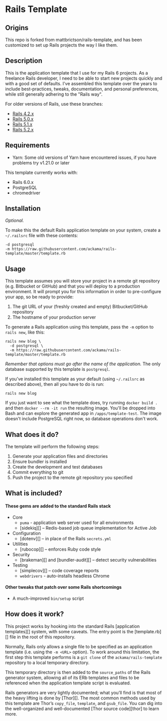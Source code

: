 # Rails Template

## Origins

This repo is forked from mattbrictson/rails-template, and has been customized to
set up Rails projects the way I like them.

## Description

This is the application template that I use for my Rails 6 projects. As a
freelance Rails developer, I need to be able to start new projects quickly and
with a good set of defaults. I've assembled this template over the years to
include best-practices, tweaks, documentation, and personal preferences, while
still generally adhering to the "Rails way".

For older versions of Rails, use these branches:

- [Rails 4.2.x](https://github.com/mattbrictson/rails-template/tree/rails-42)
- [Rails 5.0.x](https://github.com/mattbrictson/rails-template/tree/rails-50)
- [Rails 5.1.x](https://github.com/mattbrictson/rails-template/tree/rails-51)
- [Rails 5.2.x](https://github.com/mattbrictson/rails-template/tree/rails-52)

## Requirements
 
- Yarn: Some old versions of Yarn have encountered issues, if you have problems try v1.21.0 or later

This template currently works with:

- Rails 6.0.x
- PostgreSQL
- chromedriver

## Installation

_Optional._

To make this the default Rails application template on your system, create a
`~/.railsrc` file with these contents:

```
-d postgresql
-m https://raw.githubusercontent.com/ackama/rails-template/master/template.rb
```

## Usage

This template assumes you will store your project in a remote git repository
(e.g. Bitbucket or GitHub) and that you will deploy to a production environment.
It will prompt you for this information in order to pre-configure your app, so
be ready to provide:

1. The git URL of your (freshly created and empty) Bitbucket/GitHub repository
2. The hostname of your production server

To generate a Rails application using this template, pass the `-m` option to
`rails new`, like this:

```
rails new blog \
  -d postgresql \
  -m https://raw.githubusercontent.com/ackama/rails-template/master/template.rb
```

_Remember that options must go after the name of the application._ The only
database supported by this template is `postgresql`.

If you’ve installed this template as your default (using `~/.railsrc` as
described above), then all you have to do is run:

```
rails new blog
```

If you just want to see what the template does, try running `docker build .` and
then `docker --rm -it run` the resulting image. You'll be dropped into Bash and
can explore the generated app in `/apps/template-test`. The image doesn't
include PostgreSQL right now, so database operations don't work.

## What does it do?

The template will perform the following steps:

1. Generate your application files and directories
2. Ensure bundler is installed
3. Create the development and test databases
4. Commit everything to git
5. Push the project to the remote git repository you specified

## What is included?

#### These gems are added to the standard Rails stack

- Core
  - `puma` - application web server used for all environments
  - [sidekiq][] – Redis-based job queue implementation for Active Job
- Configuration
  - [dotenv][] – in place of the Rails `secrets.yml`
- Utilities
  - [rubocop][] – enforces Ruby code style
- Security
  - [brakeman][] and [bundler-audit][] – detect security vulnerabilities
- Testing
  - [simplecov][] – code coverage reports
  - `webdrivers` - auto-installs headless Chrome

#### Other tweaks that patch over some Rails shortcomings

- A much-improved `bin/setup` script

## How does it work?

This project works by hooking into the standard Rails [application templates][]
system, with some caveats. The entry point is the [template.rb][] file in the
root of this repository.

Normally, Rails only allows a single file to be specified as an application
template (i.e. using the `-m <URL>` option). To work around this limitation, the
first step this template performs is a `git clone` of the
`ackama/rails-template` repository to a local temporary directory.

This temporary directory is then added to the `source_paths` of the Rails
generator system, allowing all of its ERb templates and files to be referenced
when the application template script is evaluated.

Rails generators are very lightly documented; what you’ll find is that most of
the heavy lifting is done by [Thor][]. The most common methods used by this
template are Thor’s `copy_file`, `template`, and `gsub_file`. You can dig into
the well-organized and well-documented [Thor source code][thor] to learn more.
